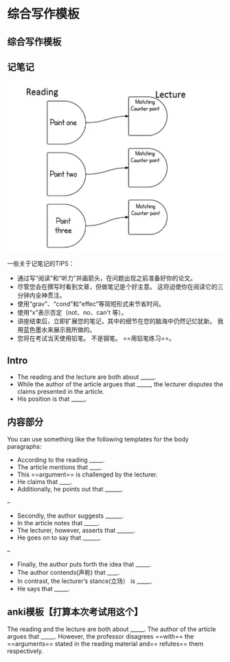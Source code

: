# 综合写作模板

## 综合写作模板

## 记笔记

​![image](<.gitbook/assets/image 20230201174921 6ov2l9m.png>)​

一些关于记笔记的TIPS：

* 通过写“阅读”和“听力”并画箭头，在问题出现之前准备好你的论文。
* 尽管您会在撰写时看到文章，但做笔记是个好主意。 这将迫使你在阅读它的三分钟内全神贯注。
* 使用“grav”、“cond”和“effec”等简短形式来节省时间。
* 使用“x”表示否定（not、no、can't 等）。
* 讲座结束后，立即扩展您的笔记，其中的细节在您的脑海中仍然记忆犹新。 我用蓝色墨水来展示我所做的。
* 您将在考试当天使用铅笔。 不是钢笔。 ==用铅笔练习==。

## Intro

* The reading and the lecture are both about \_\_\_\_\_.
* While the author of the article argues that \_\_\_\_\_, the lecturer disputes the claims presented in the article.
* His position is that \_\_\_\_\_.

## 内容部分

You can use something like the following templates for the body paragraphs:

* According to the reading \_\_\_\_\_.
* The article mentions that \_\_\_\_.
* This ==argument== is challenged by the lecturer.
* He claims that \_\_\_\_.
* Additionally, he points out that \_\_\_\_\_\_.

–

* Secondly, the author suggests \_\_\_\_\_\_.
* In the article notes that \_\_\_\_\_.
* The lecturer, however, asserts that \_\_\_\_\_\_.
* He goes on to say that \_\_\_\_\_\_.

–

* Finally, the author puts forth the idea that \_\_\_\_\_.
* The author contends(声称) that \_\_\_\_.
* In contrast, the lecturer’s stance(立场） is \_\_\_\_\_.
* He says that \_\_\_\_\_.

## anki模板【打算本次考试用这个】

The reading and the lecture are both about \_\_\_\_\_. The author of the article argues that \_\_\_\_\_. However, the professor disagrees ==with== the ==arguments== stated in the reading material and==​ refutes== them respectively.

‍
